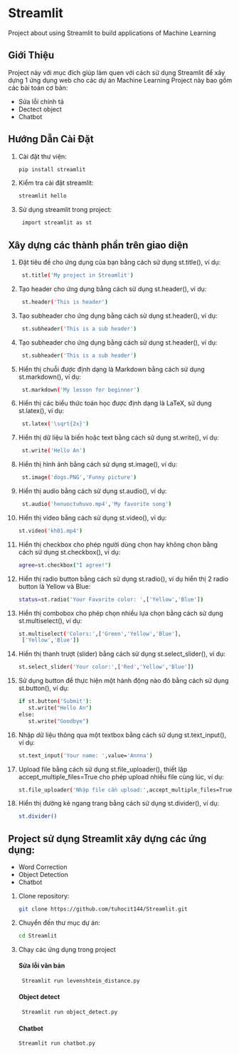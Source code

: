 # Streamlit
Project about using Streamlit to build applications of Machine Learning

## Giới Thiệu
Project này với mục đích giúp làm quen với cách sử dụng Streamlit để xây dựng 1 ứng dụng web cho các dự án Machine Learning
Project này bao gồm các bài toán cơ bản:
+ Sửa lỗi chính tả
+ Dectect object
+ Chatbot

## Hướng Dẫn Cài Đặt

1. Cài đặt thư viện:
    ```bash
    pip install streamlit
    ```
2. Kiểm tra cài đặt streamlit:
    ```bash
    streamlit hello
    ```
3. Sử dụng streamlit trong project:
   ```bash
    import streamlit as st
    ```
## Xây dựng các thành phần trên giao diện
1. Đặt tiêu đề cho ứng dụng của bạn bằng cách sử dụng st.title(), ví dụ:
   ```bash
    st.title('My project in Streamlit')
   ```
2. Tạo header cho ứng dụng bằng cách sử dụng st.header(), ví dụ:
   ```bash
    st.header('This is header')
   ```
3. Tạo subheader cho ứng dụng bằng cách sử dụng st.header(), ví dụ:
   ```bash
    st.subheader('This is a sub header')
   ```
4. Tạo subheader cho ứng dụng bằng cách sử dụng st.header(), ví dụ:
   ```bash
    st.subheader('This is a sub header')
   ```
5. Hiển thị chuỗi được định dạng là Markdown bằng cách sử dụng st.markdown(), ví dụ:
   ```bash
    st.markdown('My lesson for beginner')
   ```
6. Hiển thị các biểu thức toán học được định dạng là LaTeX, sử dụng st.latex(), ví dụ:
    ```bash
     st.latex('\sqrt{2x}')
    ```
7. Hiển thị dữ liệu là biến hoặc text bằng cách sử dụng st.write(), ví dụ:
   ```bash
    st.write('Hello An')
   ```
8. Hiển thị hình ảnh bằng cách sử dụng st.image(), ví dụ:
   ```bash
    st.image('dogs.PNG','Funny picture')
   ```
9. Hiển thị audio bằng cách sử dụng st.audio(), ví dụ:
   ```bash
    st.audio('henuoctuhuvo.mp4','My favorite song')
   ```
10. Hiển thị video bằng cách sử dụng st.video(), ví dụ:
    ```bash
    st.video('kh01.mp4')
    ```
11. Hiển thị checkbox cho phép người dùng chọn hay không chọn bằng cách sử dụng st.checkbox(), ví dụ:
    ```bash
    agree=st.checkbox("I agree!")
    ```
12. Hiển thị radio button bằng cách sử dụng st.radio(), ví dụ hiển thị 2 radio button là Yellow và Blue:
    ```bash
    status=st.radio('Your Favorite color: ',['Yellow','Blue'])
    ```
13. Hiển thị combobox cho phép chọn nhiều lựa chọn bằng cách sử dụng st.multiselect(), ví dụ:
    ```bash
    st.multiselect('Colors:',['Green','Yellow','Blue'], 
     ['Yellow','Blue'])
    ```
14. Hiển thị thanh trượt (slider) bằng cách sử dụng st.select_slider(), ví dụ:
    ```bash
    st.select_slider('Your color:',['Red','Yellow','Blue'])
    ```
15. Sử dụng button để thực hiện một hành động nào đó bằng cách sử dụng st.button(), ví dụ:
    ```bash
    if st.button('Submit'):
       st.write("Hello An")
    else:
       st.write("Goodbye")
    ```
16. Nhập dữ liệu thông qua một textbox bằng cách sử dụng st.text_input(), ví dụ:
    ```bash
    st.text_input('Your name: ',value='Annna')
    ```
17. Upload file bằng cách sử dụng st.file_uploader(), thiết lập accept_multiple_files=True cho phép upload nhiều file cùng lúc, ví dụ:
    ```bash
    st.file_uploader('Nhập file cần upload:',accept_multiple_files=True)
    ```
18. Hiển thị đường kẻ ngang trang bằng cách sử dụng st.divider(), ví dụ:
    ```bash
    st.divider()
    ```
## Project sử dụng Streamlit xây dựng các ứng dụng: 

+ Word Correction
+ Object Detection
+ Chatbot

1. Clone repository:
    ```bash
    git clone https://github.com/tuhocit144/Streamlit.git
    ```
2. Chuyển đến thư mục dự án:

    ```sh
    cd Streamlit
    ```
3. Chạy các ứng dụng trong project
   #### Sửa lỗi văn bản
   ```sh
    Streamlit run levenshtein_distance.py
   ```
   #### Object detect 
   ```sh
    Streamlit run object_detect.py
   ```
    #### Chatbot 
    ```sh
    Streamlit run chatbot.py
   ```
